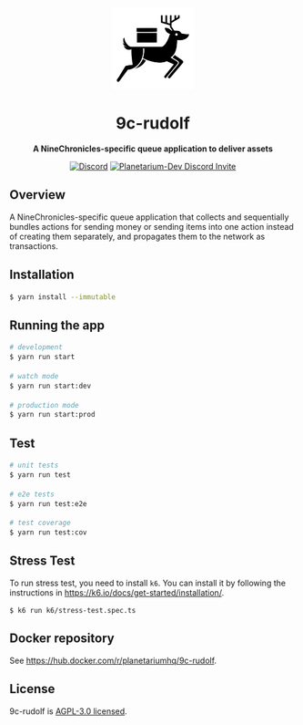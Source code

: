 <div align="center">

  <img src="./docs/assets/logo.svg" width="144" alt="9c-rudolf logo generated by Firefly" />

  <h1 align="center">9c-rudolf</h1>

  <p align="center">
    <strong>A NineChronicles-specific queue application to deliver assets</strong>
  </p>

  [![Discord](https://img.shields.io/discord/539405872346955788?color=6278DA&label=Planetarium&logo=discord&logoColor=white)](https://discord.gg/JyujU8E4SD)
  [![Planetarium-Dev Discord Invite](https://img.shields.io/discord/928926944937013338?color=6278DA&label=Planetarium-dev&logo=discord&logoColor=white)](https://discord.gg/RYJDyFRYY7)

</div>

## Overview

A NineChronicles-specific queue application that collects and sequentially bundles actions for sending money or sending items into one action instead of creating them separately, and propagates them to the network as transactions.

## Installation

```bash
$ yarn install --immutable
```

## Running the app

```bash
# development
$ yarn run start

# watch mode
$ yarn run start:dev

# production mode
$ yarn run start:prod
```

## Test

```bash
# unit tests
$ yarn run test

# e2e tests
$ yarn run test:e2e

# test coverage
$ yarn run test:cov
```

## Stress Test

To run stress test, you need to install `k6`. You can install it by following the instructions in https://k6.io/docs/get-started/installation/.

```
$ k6 run k6/stress-test.spec.ts
```

## Docker repository

See https://hub.docker.com/r/planetariumhq/9c-rudolf.

## License

9c-rudolf is [AGPL-3.0 licensed](LICENSE).
